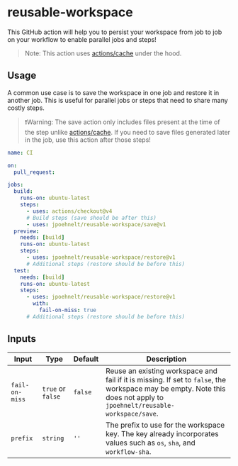 # reusable-workspace

This GitHub action will help you to persist your workspace from job to job on your workflow to enable parallel jobs and steps!

> Note: This action uses [actions/cache](https://github.com/actions/cache) under the hood.

## Usage

A common use case is to save the workspace in one job and restore it in another job. This is useful for parallel jobs or steps that need to share many costly steps.

> ❗Warning: The save action only includes files present at the time of the step unlike [actions/cache](https://github.com/actions/cache). If you need to save files generated later in the job, use this action after those steps!

```yml
name: CI

on:
  pull_request:

jobs:
  build:
    runs-on: ubuntu-latest
    steps:
      - uses: actions/checkout@v4
      # Build steps (save should be after this)
      - uses: jpoehnelt/reusable-workspace/save@v1
  preview:
    needs: [build]
    runs-on: ubuntu-latest
    steps:
      - uses: jpoehnelt/reusable-workspace/restore@v1
      # Additional steps (restore should be before this)
  test:
    needs: [build]
    runs-on: ubuntu-latest
    steps:
      - uses: jpoehnelt/reusable-workspace/restore@v1
        with:
          fail-on-miss: true
      # Additional steps (restore should be before this)
```

## Inputs

| Input          | Type              | Default | Description                                                                                                                                                            |
| -------------- | ----------------- | ------- | ---------------------------------------------------------------------------------------------------------------------------------------------------------------------- |
| `fail-on-miss` | `true` or `false` | `false` | Reuse an existing workspace and fail if it is missing. If set to `false`, the workspace may be empty. Note this does not apply to `jpoehnelt/reusable-workspace/save`. |
| `prefix`       | `string`          | `''`    | The prefix to use for the workspace key. The key already incorporates values such as `os`, `sha`, and `workflow-sha`.                                                  |
